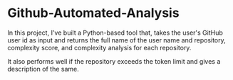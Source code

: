 # Github-Automated-Analysis

In this project, I've built a Python-based tool that, takes the user's GitHub user id as input and returns the full name of the user name and repository, complexity score, and complexity analysis for each repository.

It also performs well if the repository exceeds the token limit and gives a description of the same.
